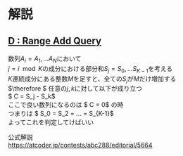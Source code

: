# 解説

## [D : Range Add Query](https://atcoder.jp/contests/abc288/tasks/abc288_d)

数列$A_i =A_1, ... A_N$において<br>
$j = i \mod K$の成分における部分和$S_j = S_0, ... S_{K-1}$を考える<br>
$K$連続成分にある整数$M$を足すと、全ての$S_j$が$M$だけ増加する<br>
$\therefore $ 任意の$j,k$に対して以下が成り立つ<br>
$ C = S_j - S_k$<br>
ここで良い数列になるのは $ C = 0$ の時<br>
つまりは $ S_0 = S_2 = ... = S_{K-1}$<br>
よってこれを判定してけばいい

公式解説<br>
https://atcoder.jp/contests/abc288/editorial/5664